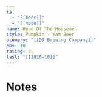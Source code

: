 ```yaml
---
is:
  - "[[beer]]"
  - "[[note]]"
name: Head Of The Horsemen
style: Pumpkin - Yam Beer
brewery: "[[D9 Brewing Company]]"
abv: 10
rating: 👍
last: "[[2016-10]]"
---
```

# Notes

